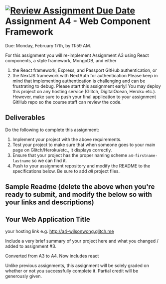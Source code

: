 [![Review Assignment Due Date](https://classroom.github.com/assets/deadline-readme-button-22041afd0340ce965d47ae6ef1cefeee28c7c493a6346c4f15d667ab976d596c.svg)](https://classroom.github.com/a/RQyEtg8L)
Assignment A4 - Web Component Framework
===

Due: Monday, February 17th, by 11:59 AM.

For this assignment you will re-implement Assignment A3 using React components, a style framework, MongoDB, and either 
1. the React framework, Express, and Passport GitHub authentication, or
2. the NextJS framework with NextAuth for authentication
Please keep in mind that implementing authentication is challenging and can be frustrating to debug. Please start this
assignment early! You may deploy this project on any hosting service (Glitch, DigitalOcean, Heroku etc.).
However, make sure to push your final application to your assignment GitHub repo so the course staff can review the code.

Deliverables
---
Do the following to complete this assignment:

1. Implement your project with the above requirements.
3. Test your project to make sure that when someone goes to your main page on Glitch/Heroku/etc., it displays correctly.
4. Ensure that your project has the proper naming scheme `a4-firstname-lastname` so we can find it.
5. Push to your assignment repository and modify the README to the specifications below. Be sure to add *all* project files.

Sample Readme (delete the above when you're ready to submit, and modify the below so with your links and descriptions)
---

## Your Web Application Title

your hosting link e.g. http://a4-wilsonwong.glitch.me

Include a very brief summary of your project here and what you changed / added to assignment #3. 

Converted from A3 to A4. Now includes react 

Unlike previous assignments, this assignment will be solely graded on whether or not you successfully complete it. Partial credit will be generously given.
